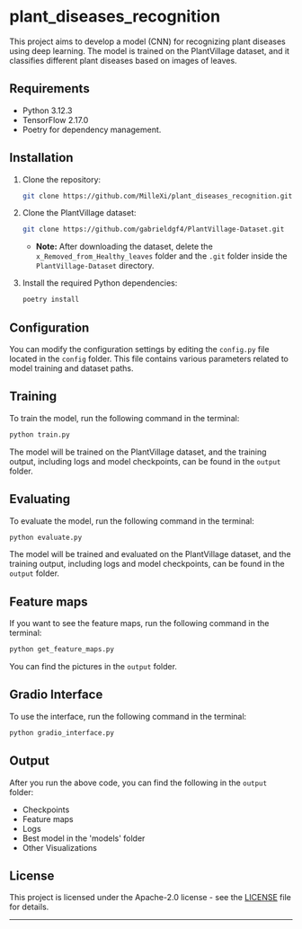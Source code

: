 # plant_diseases_recognition

This project aims to develop a model (CNN) for recognizing plant diseases using deep learning. The model is trained on the PlantVillage dataset, and it classifies different plant diseases based on images of leaves.

## Requirements

- Python 3.12.3
- TensorFlow 2.17.0
- Poetry for dependency management.

## Installation

1. Clone the repository:
   ```bash
   git clone https://github.com/MilleXi/plant_diseases_recognition.git
   ```

2. Clone the PlantVillage dataset:
   ```bash
   git clone https://github.com/gabrieldgf4/PlantVillage-Dataset.git
   ```
   - **Note:** After downloading the dataset, delete the `x_Removed_from_Healthy_leaves` folder and the `.git` folder inside the `PlantVillage-Dataset` directory.

3. Install the required Python dependencies:
   ```bash
   poetry install
   ```

## Configuration

You can modify the configuration settings by editing the `config.py` file located in the `config` folder. This file contains various parameters related to model training and dataset paths.

## Training

To train the model, run the following command in the terminal:
```bash
python train.py
```

The model will be trained on the PlantVillage dataset, and the training output, including logs and model checkpoints, can be found in the `output` folder.

## Evaluating

To evaluate the model, run the following command in the terminal:
```bash
python evaluate.py
```

The model will be trained and evaluated on the PlantVillage dataset, and the training output, including logs and model checkpoints, can be found in the `output` folder.

## Feature maps

If you want to see the feature maps, run the following command in the terminal:
```bash
python get_feature_maps.py
```

You can find the pictures in the `output` folder.

## Gradio Interface

To use the interface, run the following command in the terminal:
```bash
python gradio_interface.py
```

## Output

After you run the above code, you can find the following in the `output` folder:
- Checkpoints
- Feature maps
- Logs
- Best model in the 'models' folder
- Other Visualizations

## License

This project is licensed under the Apache-2.0 license - see the [LICENSE](LICENSE) file for details.

---